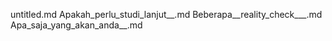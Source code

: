 untitled.md
Apakah_perlu_studi_lanjut__.md
Beberapa__reality_check___.md
Apa_saja_yang_akan_anda__.md
